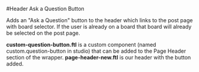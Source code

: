 #Header Ask a Question Button

Adds an "Ask a Question" button to the header which links to the post page with board selector. If the user is already on a board that board will already be selected on the post page.

**custom-question-button.ftl** is a custom component (named custom.question-button in studio) that can be added to the Page Header section of the wrapper. **page-header-new.ftl** is our header with the button added.
